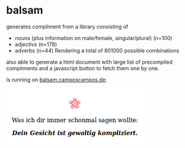 # balsam
generates compliment from a library consisting of
 *  nouns (plus information on male/female, singular/plural) (n=100)
 *  adjectivs (n=178)
 *  adverbs (n=44)
Rendering a total of 801000 possible combinations

also able to generate a html document with large list of precompiled compliments and a javascript button to fetch them one by one.

Is running on [balsam.camposcampos.de](balsam.camposcampos.de):

![balsam](example.png)
